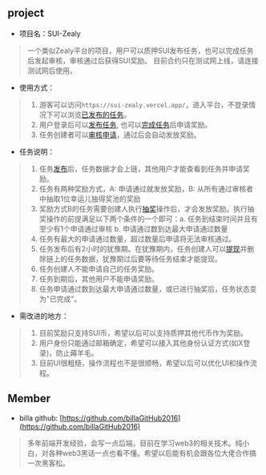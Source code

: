 ## project
- 项目名：SUI-Zealy
> 一个类似Zealy平台的项目，用户可以质押SUI发布任务，也可以完成任务后发起审核，审核通过后获得SUI奖励。
目前合约只在测试网上线，请连接测试网后使用。

- 使用方式：
> 1. 游客可以访问`https://sui-zealy.vercel.app/`，进入平台，不登录情况下可以浏览[已发布的任务](./demo/images/已发布任务.jpg)。
> 2. 用户登录后可以[发布任务](./demo/images/任务发布.jpg), 也可以[完成任务](./demo/images/申请奖励.jpg)后申请奖励。
> 3. 任务创建者可以[审核申请](./demo/images/审核申请.jpg)，通过后会自动发放奖励。

- 任务说明：
> 1. 任务[发布](./demo/images/任务发布.jpg)后，任务数据才会上链，其他用户才能查看到任务并申请奖励。
> 2. 任务有两种奖励方式，A: 申请通过就发放奖励，B: 从所有通过审核者中抽取1位幸运儿独得奖池的奖励
> 3. 奖励方式B的任务需要创建人执行[抽奖](./demo/images/抽奖.jpg)操作后，才会发放奖励。执行抽奖操作的前提满足以下两个条件的一个即可：a. 任务到结束时间并且有至少有1个申请通过审核 b. 申请通过数到达最大申请通过数量
> 4. 任务有最大的申请通过数量，超过数量后申请将无法审核通过。
> 5. 任务发布后有2小时的犹豫期。在犹豫期内，任务创建人可以[提现](./demo/images/提现.jpg)并删除链上的任务数据，犹豫期过后要等待任务结束才能提现。
> 6. 任务创建人不能申请自己的任务奖励。
> 7. 任务到期后，其他用户不能申请奖励。
> 8. 任务申请通过数到达最大申请通过数量，或已进行抽奖后，任务状态变为"已完成"。

- 需改进的地方：
> 1. 目前奖励只支持SUI币，希望以后可以支持质押其他代币作为奖励。
> 2. 用户身份只能通过邮箱确定，希望可以接入其他身份认证方式(如X登录)，防止薅羊毛。
> 3. 目前UI很粗糙，操作流程也不是很顺畅，希望以后可以优化UI和操作流程。




## Member
- billa  github: [https://github.com/billaGitHub2016](https://github.com/billaGitHub2016)
> 多年前端开发经验，会写一点后端，目前在学习web3的相关技术。纯小白，对各种web3黑话一点也看不懂。希望以后能有机会跟各位大佬合作搞一次黑客松。



